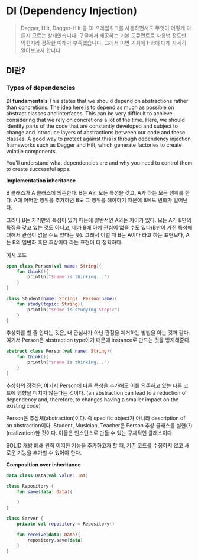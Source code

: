 # DI (Dependency Injection)

> Dagger, Hilt, Dagger-Hilt 등  DI 프레임워크를 사용하면서도 무엇이 어떻게 다른지 모르는 상태였습니다. 구글에서 제공하는 기본 도큐먼트로 사용법 정도만 익힌지라 정확한 이해가 부족했습니다. 그래서 이번 기회에 Hilt에 대해 자세히 알아보고자 합니다.

## DI란?

### Types of dependencies

**DI fundamentals**
This states that we should depend on abstractions rather than concretions. The idea here is to depend as much as possible on abstract classes and interfaces. This can be very difficult to achieve considering that we rely on concretions a lot of the time. Here, we should identify parts of the code that are constantly developed and subject to change and introduce layers of abstractions between our code and these classes. A good way to protect against
this is through dependency injection frameworks such as Dagger and Hilt, which generate factories to create volatile components.


You'll understand what dependencies are and why you need to control them to create successful apps. 

**Implementation inheritance**

B 클래스가 A 클래스에 의존한다. B는 A의 모든 특성을 갖고, A가 하는 모든 행위를 한다. A에 어떠한 행위를 추가하면 B도 그 행위를 해야하기 때문에 B에도 변화가 일어난다. 

그러나 B는 자기만의 특성이 있기 때문에 일반적인 A와는 차이가 있다. 모든 A가 B만의 특징을 갖고 있는 것도 아니고, 네가 B에 아예 관심이 없을 수도 있다(B만이 가진 특성에 대해서 관심이 없을 수도 있다는 뜻). 그래서 이럴 때 B는 A이다 라고 하는 표현보다, A는 B의 일반화 혹은 추상이다 라는 표현이 더 정확하다.

예시 코드
```kt
open class Person(val name: String){
    fun think(){
        println("$name is thinking...")
    }
}

class Student(name: String): Person(name){
    fun study(topic: String){
        println("$name is studying $topic")
    }
}
```

추상화를 할 줄 안다는 것은, 내 관심사가 아닌 관점을 제거하는 방법을 아는 것과 같다. 여기서 Person은 abstraction type이기 때문에 instance로 만드는 것을 방지해준다. 
```kt
abstract class Person(val name: String){
    fun think(){
        println("$name is thinking...")
    }
}
```
추상화의 장점은, 여기서 Person에 다른 특성을 추가해도 이를 의존하고 있는 다른 코드에 영향을 미치지 않는다는 것이다. (an abstraction can lead to a reduction of dependency and, therefore, to changes having a smaller impact on the existing code)

Person은 추상체(abstraction)이다. 즉 specific object가 아니라 description of an abstraction이다. 
Student, Musician, Teacher은 Person 추상 클래스를 실현(?)(realization)한 것이다. 이들은 인스턴스로 만들 수 있는 구체적인 클래스이다.

SOLID 개방 폐쇄 원칙
어떠한 기능을 추가하고자 할 때, 기존 코드를 수정하지 않고 새로운 기능을 추가할 수 있어야 한다.

**Composition over inheritance**

```kt
data class Data(val value: Int)

class Repository {
    fun save(data: Data){

    }
}

class Server {
    private val repository = Repository()

    fun receive(data: Data){
        repository.save(data)
    }
}